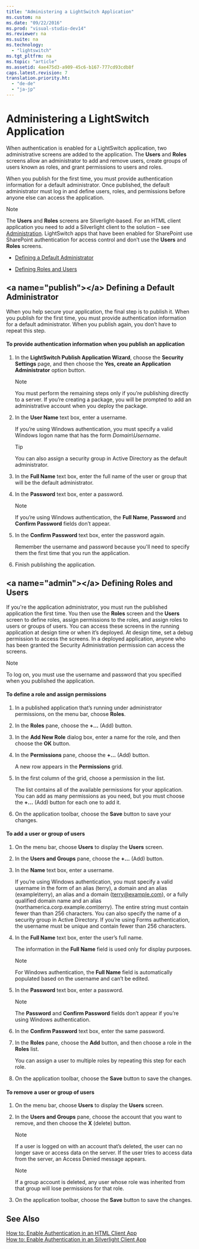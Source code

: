 ```yaml
---
title: "Administering a LightSwitch Application"
ms.custom: na
ms.date: "09/22/2016"
ms.prod: "visual-studio-dev14"
ms.reviewer: na
ms.suite: na
ms.technology: 
  - "lightswitch"
ms.tgt_pltfrm: na
ms.topic: "article"
ms.assetid: 4ae475d3-a909-45c6-b167-777cd93cdb8f
caps.latest.revision: 7
translation.priority.ht: 
  - "de-de"
  - "ja-jp"
---
```

# Administering a LightSwitch Application
When authentication is enabled for a LightSwitch application, two administrative screens are added to the application. The **Users** and **Roles** screens allow an administrator to add and remove users, create groups of users known as roles, and grant permissions to users and roles.  
  
 When you publish for the first time, you must provide authentication information for a default administrator. Once published, the default administrator must log in and define users, roles, and permissions before anyone else can access the application.  
  
> [!NOTE]
>  The **Users** and **Roles** screens are Silverlight-based. For an HTML client application you need to add a Silverlight client to the solution – see [Administration](../vs140/how-to--enable-authentication-in-an-html-client-app.md#admin). LightSwitch apps that have been enabled for SharePoint use SharePoint authentication for access control and don’t use the **Users** and **Roles** screens.  
  
-   [Defining a Default Administrator](../vs140/administering-a-lightswitch-application.md#publish)  
  
-   [Defining Roles and Users](../vs140/administering-a-lightswitch-application.md#admin)  
  
##  \<a name="publish">\</a> Defining a Default Administrator  
 When you help secure your application, the final step is to publish it. When you publish for the first time, you must provide authentication information for a default administrator. When you publish again, you don’t have to repeat this step.  
  
#### To provide authentication information when you publish an application  
  
1.  In the **LightSwitch Publish Application Wizard**, choose the **Security Settings** page, and then choose the **Yes, create an Application Administrator** option button.  
  
    > [!NOTE]
    >  You must perform the remaining steps only if you’re publishing directly to a server. If you’re creating a package, you will be prompted to add an administrative account when you deploy the package.  
  
2.  In the **User Name** text box, enter a username.  
  
     If you’re using Windows authentication, you must specify a valid Windows logon name that has the form *Domain*\\*Username*.  
  
    > [!TIP]
    >  You can also assign a security group in Active Directory as the default administrator.  
  
3.  In the **Full Name** text box, enter the full name of the user or group that will be the default administrator.  
  
4.  In the **Password** text box, enter a password.  
  
    > [!NOTE]
    >  If you’re using Windows authentication, the **Full Name**, **Password** and **Confirm Password** fields don’t appear.  
  
5.  In the **Confirm Password** text box, enter the password again.  
  
     Remember the username and password because you'll need to specify them the first time that you run the application.  
  
6.  Finish publishing the application.  
  
##  \<a name="admin">\</a> Defining Roles and Users  
 If you're the application administrator, you must run the published application the first time. You then use the **Roles** screen and the **Users** screen to define roles, assign permissions to the roles, and assign roles to users or groups of users. You can access these screens in the running application at design time or when it’s deployed. At design time, set a debug permission to access the screens. In a deployed application, anyone who has been granted the Security Administration permission can access the screens.  
  
> [!NOTE]
>  To log on, you must use the username and password that you specified when you published the application.  
  
#### To define a role and assign permissions  
  
1.  In a published application that’s running under administrator permissions, on the menu bar, choose **Roles**.  
  
2.  In the **Roles** pane, choose the **+…** (Add) button.  
  
3.  In the **Add New Role** dialog box, enter a name for the role, and then choose the **OK** button.  
  
4.  In the **Permissions** pane, choose the **+…** (Add) button.  
  
     A new row appears in the **Permissions** grid.  
  
5.  In the first column of the grid, choose a permission in the list.  
  
     The list contains all of the available permissions for your application. You can add as many permissions as you need, but you must choose the **+…** (Add) button for each one to add it.  
  
6.  On the application toolbar, choose the **Save** button to save your changes.  
  
#### To add a user or group of users  
  
1.  On the menu bar, choose **Users** to display the **Users** screen.  
  
2.  In the **Users and Groups** pane, choose the **+…** (Add) button.  
  
3.  In the **Name** text box, enter a username.  
  
     If you’re using Windows authentication, you must specify a valid username in the form of an alias (terry), a domain and an alias (example\terry), an alias and a domain (terry@example.com), or a fully qualified domain name and an alias (northamerica.corp.example.com\terry). The entire string must contain fewer than than 256 characters. You can also specify the name of a security group in Active Directory. If you’re using Forms authentication, the username must be unique and contain fewer than 256 characters.  
  
4.  In the **Full Name** text box, enter the user’s full name.  
  
     The information in the **Full Name** field is used only for display purposes.  
  
    > [!NOTE]
    >  For Windows authentication, the **Full Name** field is automatically populated based on the username and can’t be edited.  
  
5.  In the **Password** text box, enter a password.  
  
    > [!NOTE]
    >  The **Password** and **Confirm Password** fields don’t appear if you’re using Windows authentication.  
  
6.  In the **Confirm Password** text box, enter the same password.  
  
7.  In the **Roles** pane, choose the **Add** button, and then choose a role in the **Roles** list.  
  
     You can assign a user to multiple roles by repeating this step for each role.  
  
8.  On the application toolbar, choose the **Save** button to save the changes.  
  
#### To remove a user or group of users  
  
1.  On the menu bar, choose **Users** to display the **Users** screen.  
  
2.  In the **Users and Groups** pane, choose the account that you want to remove, and then choose the **X** (delete) button.  
  
    > [!NOTE]
    >  If a user is logged on with an account that’s deleted, the user can no longer save or access data on the server. If the user tries to access data from the server, an Access Denied message appears.  
  
    > [!NOTE]
    >  If a group account is deleted, any user whose role was inherited from that group will lose permissions for that role.  
  
3.  On the application toolbar, choose the **Save** button to save the changes.  
  
## See Also  
 [How to: Enable Authentication in an HTML Client App](../vs140/how-to--enable-authentication-in-an-html-client-app.md)   
 [How to: Enable Authentication in an Silverlight Client App](../vs140/how-to--enable-authentication-in-a-silverlight-client-app.md)